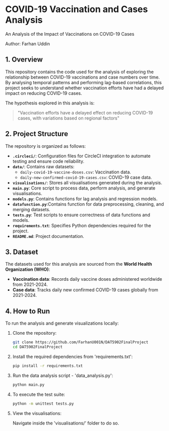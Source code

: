 # COVID-19 Vaccination and Cases Analysis  
An Analysis of the Impact of Vaccinations on COVID-19 Cases  

Author: Farhan Uddin

## 1. Overview  
This repository contains the code used for the analysis of exploring the relationship between COVID-19 vaccinations and case numbers over time. By analysing temporal patterns and performing lag-based correlations, this project seeks to understand whether vaccination efforts have had a delayed impact on reducing COVID-19 cases.  

The hypothesis explored in this analysis is:  
> "Vaccination efforts have a delayed effect on reducing COVID-19 cases, with variations based on regional factors"  

## 2. Project Structure  
The repository is organized as follows:  

- **`.circleci/`**: Configuration files for CircleCI integration to automate testing and ensure code reliability.  
- **`data/`**: Contains raw datasets:  
  - `daily-covid-19-vaccine-doses.csv`: Vaccination data.  
  - `daily-new-confirmed-covid-19-cases.csv`: COVID-19 case data.  
- **`visualisations/`**: Stores all visualisations generated during the analysis.  
- **`main.py`**: Core script to process data, perform analysis, and generate visualisations.  
- **`models.py`**: Contains functions for lag analysis and regression models.  
- **`datafunction.py`**:Contains function for data preprocessing, cleaning, and merging datasets.  
- **`tests.py`**: Test scripts to ensure correctness of data functions and models.  
- **`requirements.txt`**: Specifies Python dependencies required for the project.  
- **`README.md`**: Project documentation.  

## 3. Dataset  
The datasets used for this analysis are sourced from the **World Health Organization (WHO)**:  
- **Vaccination data**: Records daily vaccine doses administered worldwide from 2021-2024.  
- **Case data**: Tracks daily new confirmed COVID-19 cases globally from 2021-2024.


## 4. How to Run  
To run the analysis and generate visualizations locally:  

1. Clone the repository:  
    ```bash
    git clone https://github.com/FarhanU001N/DAT5902FinalProject
    cd DAT5902FinalProject 

2. Install the required dependencies from 'requirements.txt':
    ```bash
    pip install -r requirements.txt

4. Run the data analysis script - 'data_analysis.py':
   ```bash
   python main.py

6. To execute the test suite:
    ```bash
    python -m unittest tests.py

7. View the visualisations:

   Navigate inside the 'visualisations/' folder to do so.
